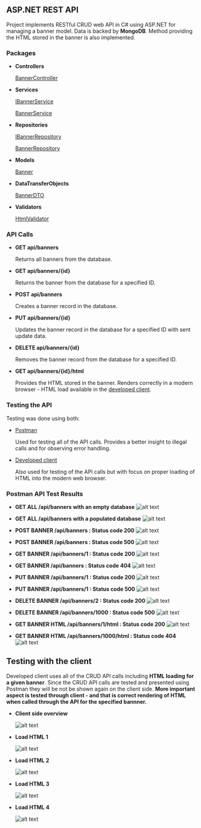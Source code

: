 ## ASP.NET REST API
Project implements RESTful CRUD web API in C# using ASP.NET for managing a banner model. Data is backed by **MongoDB**. Method providing the HTML stored in the banner is also implemented.

### Packages
* **Controllers**
  
  [BannerController](BannerFlow/Controllers/BannerController.cs)
* **Services**

  [IBannerService](BannerFlow/Services/IBannerService.cs)
  
  [BannerService](BannerFlow/Services/BannerService.cs)
* **Repositories**

  [IBannerRepository](BannerFlow/Repositories/IBannerRepository.cs)
  
  [BannerRepository](BannerFlow/Repositories/BannerRepository.cs)
* **Models**

  [Banner](BannerFlow/Models/Banner.cs)
* **DataTransferObjects**
  
  [BannerDTO](BannerFlow/DataTransferObjects/BannerDTO.cs)
* **Validators**

  [HtmlValidator](BannerFlow/Validators/HtmlValidator.cs)

### API Calls
* **GET api/banners**

  Returns all banners from the database.
* **GET api/banners/{id}**

  Returns the banner from the database for a specified ID.
* **POST api/banners**

  Creates a banner record in the database.
* **PUT api/banners/{id}**

  Updates the banner record in the database for a specified ID with sent update data.
* **DELETE api/banners/{id}**

  Removes the banner record from the database for a specified ID.
* **GET api/banners/{id}/html**

  Provides the HTML stored in the banner. Renders correctly in a modern browser - HTML load available in the [developed client](BannerFlow/Index.html).

### Testing the API
Testing was done using both: 
* [Postman](Postman%20API%20testing)

  Used for testing all of the API calls. Provides a better insight to illegal calls and for observing error handling.
* [Developed client](BannerFlow/Index.html)

  Also used for testing of the API calls but with focus on proper loading of HTML into the modern web browser.

 ### Postman API Test Results
* **GET ALL /api/banners with an empty database**
 ![alt text](Postman%20API%20testing/Test%20calls%20screenshots/GetAll_EmptyDB.png)
 
* **GET ALL /api/banners with a populated database**
 ![alt text](Postman%20API%20testing/Test%20calls%20screenshots/GetAll_SeededDB.png)
 
* **POST BANNER /api/banners : Status code 200**
 ![alt text](Postman%20API%20testing/Test%20calls%20screenshots/Post_200.png)
 
* **POST BANNER /api/banners : Status code 500**
 ![alt text](Postman%20API%20testing/Test%20calls%20screenshots/Post_500.png)
 
* **GET BANNER /api/banners/1 : Status code 200**
 ![alt text](Postman%20API%20testing/Test%20calls%20screenshots/GetBanner_200.png)
 
* **GET BANNER /api/banners : Status code 404**
 ![alt text](Postman%20API%20testing/Test%20calls%20screenshots/GetBanner_404.png) 
 
* **PUT BANNER /api/banners/1 : Status code 200**
 ![alt text](Postman%20API%20testing/Test%20calls%20screenshots/Put_200.png)
 
* **PUT BANNER /api/banners/1 : Status code 500**
 ![alt text](Postman%20API%20testing/Test%20calls%20screenshots/Put_500.png) 
 
* **DELETE BANNER /api/banners/2 : Status code 200**
 ![alt text](Postman%20API%20testing/Test%20calls%20screenshots/Delete_200.png)
 
* **DELETE BANNER /api/banners/1000 : Status code 500**
 ![alt text](Postman%20API%20testing/Test%20calls%20screenshots/Delete_500.png) 

* **GET BANNER HTML /api/banners/1/html : Status code 200**
 ![alt text](Postman%20API%20testing/Test%20calls%20screenshots/GetHtml_200.png)
 
* **GET BANNER HTML /api/banners/1000/html : Status code 404**
 ![alt text](Postman%20API%20testing/Test%20calls%20screenshots/GetHtml_404.png) 

## Testing with the client
Developed client uses all of the CRUD API calls including **HTML loading for a given banner**. Since the CRUD API calls are tested and presented using Postman they will be not be shown again on the client side. **More important aspect is tested through client - and that is correct rendering of HTML when called through the API for the specified bannner.**

* **Client side overview**

  ![alt text](Client%20API%20tests/Application.png)
  
* **Load HTML 1**

  ![alt text](Client%20API%20tests/LoadHtml1.png)
  
* **Load HTML 2**

  ![alt text](Client%20API%20tests/LoadHtml2.png)
  
* **Load HTML 3**

  ![alt text](Client%20API%20tests/LoadHtml3.png)
  
* **Load HTML 4**

  ![alt text](Client%20API%20tests/LoadHtml4.png)
